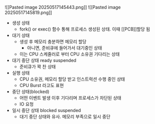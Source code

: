 ![[Pasted image 20250517145443.png]]
![[Pasted image 20250517145819.png]]
- 생성 상태
	- fork() or exec() 함수 통해 프로세스 생성된 상태. 이때 [[PCB]]할당 됨
- 대기 상태
	- 생성 후 메모리 충분하면 메모리 할당
		- 아니면, 준비큐에 들어가서 대기중인 상태
	- 이는 CPU 스케줄러로 부터 CPU 소유권 기다리는 상태
- 대기 중단 상태 ready suspended
	- 준비큐가 꽉 찬 상태
- 실행 상태
	- CPU 소유권, 메모리 할당 받고 인스트럭션 수행 중인 상태
	- CPU Burst 라고도 표현
- 중단 상태(blocked)
	- 어떤 이벤트 발생 이후 기다리며 프로세스가 차단된 상태
	- IO 요청
- 일시 중단 상태 blocked suspended
	- 대기 중단 상태와 유사. 메모리 부족으로 일시 중단